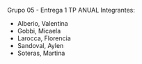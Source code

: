 
Grupo 05 - Entrega 1 TP ANUAL 
Integrantes: 
- Alberio, Valentina
- Gobbi, Micaela
- Larocca, Florencia
- Sandoval, Aylen
- Soteras, Martina
